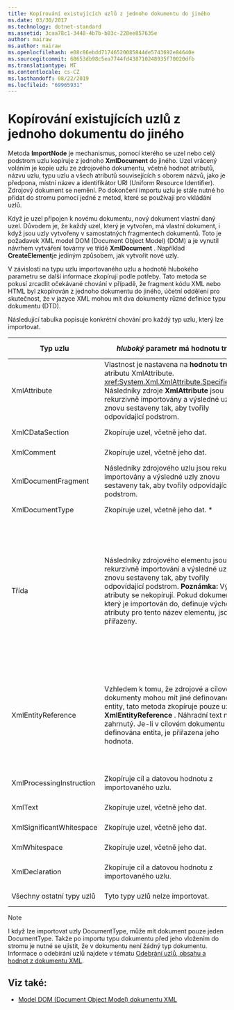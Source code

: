 ```yaml
---
title: Kopírování existujících uzlů z jednoho dokumentu do jiného
ms.date: 03/30/2017
ms.technology: dotnet-standard
ms.assetid: 3caa78c1-3448-4b7b-b83c-228ee857635e
author: mairaw
ms.author: mairaw
ms.openlocfilehash: e08c86ebdd71746520085844de5743692e84640e
ms.sourcegitcommit: 68653db98c5ea7744fd438710248935f70020dfb
ms.translationtype: MT
ms.contentlocale: cs-CZ
ms.lasthandoff: 08/22/2019
ms.locfileid: "69965931"
---
```

# <a name="copying-existing-nodes-from-one-document-to-another"></a>Kopírování existujících uzlů z jednoho dokumentu do jiného
Metoda **ImportNode** je mechanismus, pomocí kterého se uzel nebo celý podstrom uzlu kopíruje z jednoho **XmlDocument** do jiného. Uzel vrácený voláním je kopie uzlu ze zdrojového dokumentu, včetně hodnot atributů, názvu uzlu, typu uzlu a všech atributů souvisejících s oborem názvů, jako je předpona, místní název a identifikátor URI (Uniform Resource Identifier). Zdrojový dokument se nemění. Po dokončení importu uzlu je stále nutné ho přidat do stromu pomocí jedné z metod, které se používají pro vkládání uzlů.  
  
 Když je uzel připojen k novému dokumentu, nový dokument vlastní daný uzel. Důvodem je, že každý uzel, který je vytvořen, má vlastní dokument, i když jsou uzly vytvořeny v samostatných fragmentech dokumentů. Toto je požadavek XML model DOM (Document Object Model) (DOM) a je vynutil návrhem vytváření továrny ve třídě **XmlDocument** . Například **CreateElement**je jediným způsobem, jak vytvořit nové uzly.  
  
 V závislosti na typu uzlu importovaného uzlu a hodnotě hlubokého parametru se další informace zkopírují podle potřeby. Tato metoda se pokusí zrcadlit očekávané chování v případě, že fragment kódu XML nebo HTML byl zkopírován z jednoho dokumentu do jiného, účetní oddělení pro skutečnost, že v jazyce XML mohou mít dva dokumenty různé definice typu dokumentu (DTD).  
  
 Následující tabulka popisuje konkrétní chování pro každý typ uzlu, který lze importovat.  
  
|Typ uzlu|*hluboký* parametr má hodnotu true.|*hluboký* parametr má hodnotu false.|  
|---------------|------------------------------|-------------------------------|  
|XmlAttribute|Vlastnost je nastavena na **hodnotu true** na atributu XmlAttribute. <xref:System.Xml.XmlAttribute.Specified%2A> Následníky zdroje **XmlAttribute** jsou rekurzivně importovány a výsledné uzly znovu sestaveny tak, aby tvořily odpovídající podstrom.|*Hluboký* parametr se nevztahuje na uzly **XmlAttribute** , protože při importu vždy přenesou jejich podřízené uzly.|  
|XmlCDataSection|Zkopíruje uzel, včetně jeho dat.|Zkopíruje uzel, včetně jeho dat.|  
|XmlComment|Zkopíruje uzel, včetně jeho dat.|Zkopíruje uzel, včetně jeho dat.|  
|XmlDocumentFragment|Následníky zdrojového uzlu jsou rekurzivně importovány a výsledné uzly znovu sestaveny tak, aby tvořily odpovídající podstrom.|Vytvoří se prázdná **XmlDocumentFragment** .|  
|XmlDocumentType|Zkopíruje uzel, včetně jeho dat. *|Zkopíruje uzel, včetně jeho dat. *|  
|Třída|Následníky zdrojového elementu jsou rekurzivně importováni a výsledné uzly znovu sestaveny tak, aby tvořily odpovídající podstrom. **Poznámka:**  Výchozí atributy se nekopírují. Pokud dokument, který je importován do, definuje výchozí atributy pro tento název elementu, jsou přiřazeny.|Určené uzly atributu zdrojového elementu jsou importovány a generované uzly **XmlAttribute** jsou připojeny k novému elementu. Podřízené uzly nejsou zkopírovány. **Poznámka:**  Výchozí atributy se nekopírují. Pokud dokument, který je importován do, definuje výchozí atributy pro tento název elementu, jsou přiřazeny.|  
|XmlEntityReference|Vzhledem k tomu, že zdrojové a cílové dokumenty mohou mít jiné definované entity, tato metoda zkopíruje pouze uzel **XmlEntityReference** . Náhradní text není zahrnutý. Je-li v cílovém dokumentu definována entita, je přiřazena jeho hodnota.|Vzhledem k tomu, že zdrojové a cílové dokumenty mohou mít jiné definované entity, tato metoda zkopíruje pouze uzel **XmlEntityReference** . Náhradní text není zahrnutý. Je-li v cílovém dokumentu definována entita, je přiřazena jeho hodnota.|  
|XmlProcessingInstruction|Zkopíruje cíl a datovou hodnotu z importovaného uzlu.|Zkopíruje cíl a datovou hodnotu z importovaného uzlu.|  
|XmlText|Zkopíruje uzel, včetně jeho dat.|Zkopíruje uzel, včetně jeho dat.|  
|XmlSignificantWhitespace|Zkopíruje uzel, včetně jeho dat.|Zkopíruje uzel, včetně jeho dat.|  
|XmlWhitespace|Zkopíruje uzel, včetně jeho dat.|Zkopíruje uzel, včetně jeho dat.|  
|XmlDeclaration|Zkopíruje cíl a datovou hodnotu z importovaného uzlu.|Zkopíruje cíl a datovou hodnotu z importovaného uzlu.|  
|Všechny ostatní typy uzlů|Tyto typy uzlů nelze importovat.|Tyto typy uzlů nelze importovat.|  
  
> [!NOTE]
> I když lze importovat uzly DocumentType, může mít dokument pouze jeden DocumentType. Takže po importu typu dokumentu před jeho vložením do stromu je nutné se ujistit, že v dokumentu není žádný typ dokumentu. Informace o odebírání uzlů najdete v tématu [Odebrání uzlů, obsahu a hodnot z dokumentu XML](../../../../docs/standard/data/xml/removing-nodes-content-and-values-from-an-xml-document.md).  
  
## <a name="see-also"></a>Viz také:

- [Model DOM (Document Object Model) dokumentu XML](../../../../docs/standard/data/xml/xml-document-object-model-dom.md)
